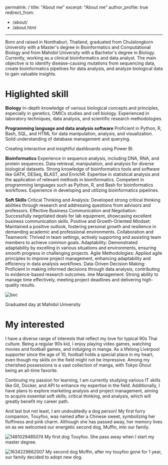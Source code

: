 permalink: /
title: "About me"
excerpt: "About me"
author_profile: true
redirect_from: 
  - /about/
  - /about.html
---

Born and raised in Nonthaburi, Thailand, graduated from Chulalongkorn University with a Master's degree in Bioinformatics and Computational Biology and from Mahidol University with a Bachelor's degree in Biology. Currently, working as a clinical bioinformatics and data analyst. The main objective is to identify disease-causing mutations from sequencing data, create bioinformatics pipelines for data analysis, and analyze biological data to gain valuable insights.

Higlighted skill
======
**Biology**
In-depth knowledge of various biological concepts and principles, especially in genetics, OMICs studies and cell biology. 
Experienced in laboratory techniques, data analysis, and scientific research methodologies.

**Programming language and data analysis software**
Proficient in Python, R, Bash, SQL, and HTML for data manipulation, analysis, and visualization.
Solid understanding of database management and querying.

Creating interactive and insightful dashboards using Power BI.

**Bioinformatics**
Experience in sequence analysis, including DNA, RNA, and protein sequences.
Data retrieval, manipulation, and analysis for diverse biological datasets.
Strong knowledge of bioinformatics tools and software like GATK, DESeq, BLAST, and EnrichR.
Expertise in statistical analysis and the application of relevant methods in bioinformatics.
Competent in programming languages such as Python, R, and Bash for bioinformatics workflows.
Experience in developing and utilizing bioinformatics pipelines.

**Soft Skills**
Critical Thinking and Analysis: Developed strong critical thinking abilities through research and addressing questions from advisors and professors.
Effective Business Communication and Negotiation: Successfully negotiated deals for lab equipment, showcasing excellent business communication skills.
Positive and Growth-Oriented Mindset: Maintained a positive outlook, fostering personal growth and resilience in demanding academic and professional environments.
Collaboration and Teamwork: Thrived in team settings, actively supporting and assisting team members to achieve common goals.
Adaptability: Demonstrated adaptability by excelling in various situations and environments, ensuring smooth progress in challenging projects.
Agile Methodologies: Applied agile principles to improve project management, enhancing adaptability and efficiency in data analysis workflows.
Data-Driven Decision Making: Proficient in making informed decisions through data analysis, contributing to evidence-based research outcomes.
ime Management: Strong ability to manage time effectively, meeting project deadlines and delivering high-quality results.

![bsc](https://github.com/manburst/JirachoteK.github.io/assets/68594551/1d38e83c-2399-4a46-99fe-733ff347b7d0)


Graduated day at Mahidol University

My interested
======
I have a diverse range of interests that reflect my love for typical 90s Thai culture. Being a regular 90s kid, I enjoy playing video games, watching movies and football games, and indulging in manga. As a lifelong Liverpool supporter since the age of 10, football holds a special place in my heart, even though my skills on the field might not be impressive. Among my cherished possessions is a vast collection of manga, with Tokyo Ghoul being an all-time favorite.

Continuing my passion for learning, I am currently studying various IT skills like Git, Docker, and API to enhance my expertise in the field. Additionally, I have plans to explore marketing analysis and project management, aiming to acquire essential soft skills, critical thinking, and analysis, which will greatly benefit my career path.

And last but not least, I am undoubtedly a dog person! My first furry companion, Touyfoo, was named after a Chinese sweet, symbolizing her fluffiness and pink charm. Although she has passed away, her memory lives on as we welcomed our energetic second dog, Muffin, into our family.

![1481029485074](https://github.com/manburst/JirachoteK.github.io/assets/68594551/5d572565-ac9b-4d9b-92a1-f10d303a6324) My first dog Touyfoo. She pass away when I start my master degree.

![1634229662007](https://github.com/manburst/JirachoteK.github.io/assets/68594551/f693919f-ff9a-44b1-92c1-027d8d0bdf55) My second dog Muffin, after my touyfoo gone for 1 year, our family decided to adopt new dog.

